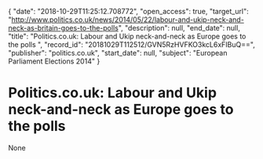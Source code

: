 {
  "date": "2018-10-29T11:25:12.708772", 
  "open_access": true, 
  "target_url": "http://www.politics.co.uk/news/2014/05/22/labour-and-ukip-neck-and-neck-as-britain-goes-to-the-polls", 
  "description": null, 
  "end_date": null, 
  "title": "Politics.co.uk: Labour and Ukip neck-and-neck as Europe goes to the polls ", 
  "record_id": "20181029T112512/GVN5RzHVFKO3kcL6xFIBuQ==", 
  "publisher": "politics.co.uk", 
  "start_date": null, 
  "subject": "European Parliament Elections 2014"
}

# Politics.co.uk: Labour and Ukip neck-and-neck as Europe goes to the polls 

None